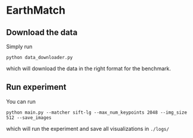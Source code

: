 # EarthMatch

## Download the data

Simply run 
```
python data_downloader.py
```
which will download the data in the right format for the benchmark.

## Run experiment

You can run
```
python main.py --matcher sift-lg --max_num_keypoints 2048 --img_size 512 --save_images
```
which will run the experiment and save all visualizations in `./logs/`
